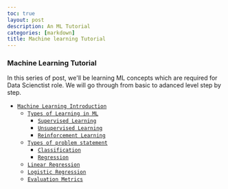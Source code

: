 ```yaml
---
toc: true
layout: post
description: An ML Tutorial
categories: [markdown]
title: Machine learning Tutorial
---
```


### Machine Learning Tutorial

In this series of post, we'll be learning ML concepts which are required for Data Scienctist role.
We will go through from basic to adanced level step by step. 

- [`Machine Learning Introduction`](https://github.com/fastai/fastpages)
	- [`Types of Learning in ML`](https://github.com/fastai/fastpages)
		- [`Supervised Learning`](https://github.com/smsrikanthreddy/machine_learning/blob/master/Supervised_Learning.ipynb)
		- [`Unsupervised Learning`](https://github.com/fastai/fastpages)
		- [`Reinforcement Learning`](https://github.com/fastai/fastpages)
	- [`Types of problem statement`](https://github.com/fastai/fastpages)
		- [`Classification`](https://github.com/fastai/fastpages)
		- [`Regression`](https://github.com/fastai/fastpages)
	- [`Linear Regression`](https://github.com/smsrikanthreddy/machine_learning/blob/master/Linear%20Regression.ipynb)
	- [`Logistic Regression`](https://github.com/fastai/fastpages)
	- [`Evaluation Metrics`](https://github.com/smsrikanthreddy/machine_learning/blob/master/Evaluation_Metrics.ipynb)
